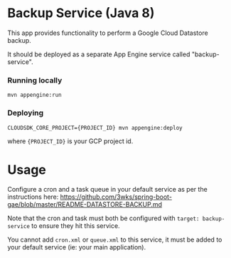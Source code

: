 Backup Service (Java 8)
=======================

This app provides functionality to perform a Google Cloud Datastore backup.

It should be deployed as a separate App Engine service called "backup-service". 

### Running locally

    mvn appengine:run

### Deploying

    CLOUDSDK_CORE_PROJECT={PROJECT_ID} mvn appengine:deploy

where `{PROJECT_ID}` is your GCP project id.


Usage
=====

Configure a cron and a task queue in your default service as per the instructions here: https://github.com/3wks/spring-boot-gae/blob/master/README-DATASTORE-BACKUP.md

Note that the cron and task must both be configured with `target: backup-service` to ensure they hit this service. 

You cannot add `cron.xml` or `queue.xml` to this service, it must be added to your default service (ie: your main application).

